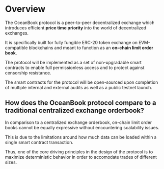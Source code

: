 # Overview

The OceanBook protocol is a peer-to-peer decentralized exchange which introduces efficient **price time priority** into the world of decentralized exchanges.

It is specifically built for fully fungible ERC-20 token exchange on EVM-compatible blockchains and meant to function as an **on-chain limit order book**.

The protocol will be implemented as a set of non-upgradable smart contracts to enable full permissionless access and to protect against censorship resistance.

The smart contracts for the protocol will be open-sourced upon completion of multiple internal and external audits as well as a public testnet launch.

## How does the OceanBook protocol compare to a traditional centralized exchange orderbook?

In comparison to a centralized exchange orderbook, on-chain limit order books cannot be equally expressive without encountering scalability issues.

This is due to the limitations around how much data can be loaded within a single smart contract transaction.

Thus, one of the core driving principles in the design of the protocol is to maximize deterministic behavior in order to accomodate trades of different sizes.